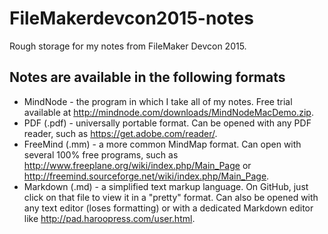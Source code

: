 # FileMakerdevcon2015-notes
Rough storage for my notes from FileMaker Devcon 2015.

## Notes are available in the following formats
 * MindNode - the program in which I take all of my notes. Free trial available at http://mindnode.com/downloads/MindNodeMacDemo.zip.
 * PDF (.pdf) - universally portable format. Can be opened with any PDF reader, such as https://get.adobe.com/reader/.
 * FreeMind (.mm) - a more common MindMap format. Can open with several 100% free programs, such as http://www.freeplane.org/wiki/index.php/Main_Page or http://freemind.sourceforge.net/wiki/index.php/Main_Page.
 * Markdown (.md) - a simplified text markup language. On GitHub, just click on that file to view it in a "pretty" format. Can also be opened with any text editor (loses formatting) or with a dedicated Markdown editor like http://pad.haroopress.com/user.html.
